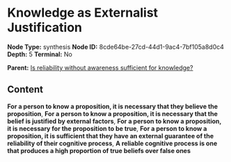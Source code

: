 # Knowledge as Externalist Justification

**Node Type:** synthesis
**Node ID:** 8cde64be-27cd-44d1-9ac4-7bf105a8d0c4
**Depth:** 5
**Terminal:** No

**Parent:** [Is reliability without awareness sufficient for knowledge?](is-reliability-without-awareness-sufficient-for-knowledge-antithesis-e7f1fc86-af1a-44e7-98ef-018fa7653f03.md)

## Content

**For a person to know a proposition, it is necessary that they believe the proposition**, **For a person to know a proposition, it is necessary that the belief is justified by external factors**, **For a person to know a proposition, it is necessary for the proposition to be true**, **For a person to know a proposition, it is sufficient that they have an external guarantee of the reliability of their cognitive process**, **A reliable cognitive process is one that produces a high proportion of true beliefs over false ones**
